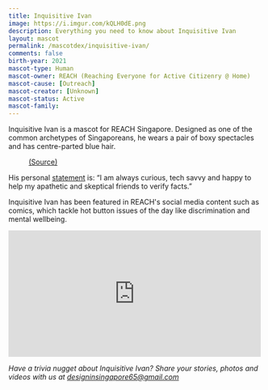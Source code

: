 ```yaml
---
title: Inquisitive Ivan
image: https://i.imgur.com/kQLH0dE.png
description: Everything you need to know about Inquisitive Ivan
layout: mascot
permalink: /mascotdex/inquisitive-ivan/
comments: false
birth-year: 2021
mascot-type: Human
mascot-owner: REACH (Reaching Everyone for Active Citizenry @ Home)
mascot-cause: [Outreach]
mascot-creator: [Unknown]
mascot-status: Active
mascot-family:
---
```


Inquisitive Ivan is a mascot for REACH Singapore. Designed as one of the common archetypes of Singaporeans, he wears a pair of boxy spectacles and has centre-parted blue hair. 

<figure>
<img src="https://i.imgur.com/bv6hKQu.png" alt="">
<figcaption> <a href="https://www.reach.gov.sg/who-we-are/reach-characters">(Source)</a></figcaption>
</figure>


His personal <a href="https://www.reach.gov.sg/who-we-are/reach-characters" target="_blank">statement</a> is: “I am always curious, tech savvy and happy to help my apathetic and skeptical friends to verify facts.”  

Inquisitive Ivan has been featured in REACH's social media content such as comics, which tackle hot button issues of the day like discrimination and mental wellbeing.  

<div class="fb-post-container">
<iframe src="https://www.facebook.com/plugins/post.php?href=https%3A%2F%2Fwww.facebook.com%2FREACHSingapore%2Fposts%2Fpfbid0LomhRUWaM87UyRv5TBoNYACg1EdkPhxmZN6RHnwFJLjRR1rQjjN7cf78xDVRcDj3l&show_text=true&width=500" width="500" height="250" style="border:none;overflow:hidden" scrolling="no" frameborder="0" allowfullscreen="true" allow="autoplay; clipboard-write; encrypted-media; picture-in-picture; web-share"></iframe>
</div>

<i>Have a trivia nugget about Inquisitive Ivan? Share your stories, photos and videos with us at designinsingapore65@gmail.com</i>
